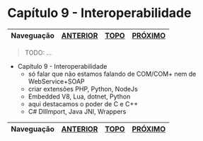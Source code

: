 Capítulo 9 - Interoperabilidade
===============================

Naveguação | [ANTERIOR][_A] | [TOPO][_H] | [PRÓXIMO][_P]
-----------|----------------|------------|--------------

> TODO: ...

* Capítulo 9 - Interoperabilidade
  - só falar que não estamos falando de COM/COM+ nem de WebService+SOAP
  - criar extensões PHP, Python, NodeJs
  - Embedded V8, Lua, dotnet, Python 
  - aqui destacamos o poder de C e C++
  - C# DllImport, Java JNI, Wrappers

Naveguação | [ANTERIOR][_A] | [TOPO][_H] | [PRÓXIMO][_P]
-----------|----------------|------------|--------------

<!-- Links de navegação -->
[_A]: ../chapter-08/intro.md "Capítulo 8 - Tooling (ferramental)"
[_H]: ../index.md "Topo"
[_P]: ./x.md "x..."

<!-- Outros links -->
